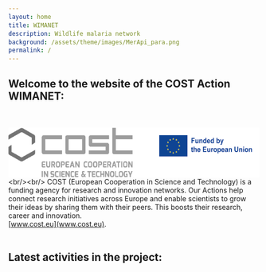 ```yaml
---
layout: home
title: WIMANET
description: Wildlife malaria network
background: /assets/theme/images/MerApi_para.png
permalink: /
---
```


## Welcome to the website of the COST Action WIMANET: 
<br/><br/>
[<img align="left" height="100" src="../assets/theme/images/COST_logo_corr.png">]([https://x.com/WIMANETscience](https://www.cost.eu/actions/CA22108/))
<br/><br/>
COST (European Cooperation in Science and Technology) is a funding agency for research and innovation networks. 
Our Actions help connect research initiatives across Europe and enable scientists to grow their ideas by sharing them with their peers. 
This boosts their research, career and innovation.<br/>
[www.cost.eu](www.cost.eu).
<br/><br/>

## Latest activities in the project:
